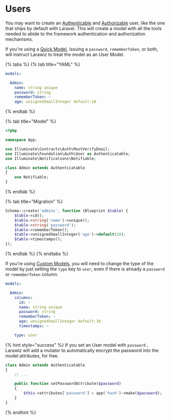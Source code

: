 # Users

You may want to create an [Authenticable](https://laravel.com/docs/7.x/authentication) and [Authorizable](https://laravel.com/docs/7.x/authorization) user, like the one that ships by default with Laravel. This will create a model with all the tools needed to abide to the framework authentication and authorization mechanisms.

If you're using a [Quick Model](./#quick-model), issuing a `password`, `rememberToken`, or both, will instruct Larawiz to treat the model as an User Model.

{% tabs %}
{% tab title="YAML" %}
```yaml
models:

  Admin:
    name: string unique
    password: string
    rememberToken: ~
    age: unsignedSmallInteger default:18
```
{% endtab %}

{% tab title="Model" %}
```php
<?php

namespace App;

use Illuminate\Contracts\Auth\MustVerifyEmail;
use Illuminate\Foundation\Auth\User as Authenticatable;
use Illuminate\Notifications\Notifiable;

class Admin extends Authenticatable
{
    use Notifiable;
}
```
{% endtab %}

{% tab title="Migration" %}
```php
Schema::create('admins', function (Blueprint $table) {
    $table->id();
    $table->string('name')->unique();
    $table->string('password');
    $table->rememberToken();
    $table->unsignedSmallInteger('age')->default(18);
    $table->timestamps();
});
```
{% endtab %}
{% endtabs %}

If you're using [Custom Models](./#custom-model), you will need to change the type of the model by just setting the `type` key to `user`, even if there is already  a `password` or `rememberToken` column.

```yaml
models:

  Admin:
    columns:
      id: ~
      name: string unique
      password: string
      rememberToken: ~
      age: unsignedSmallInteger default:18
      timestamps: ~

    type: user
```

{% hint style="success" %}
If you set an User model with `password` ,  Larawiz will add a mutator to automatically encrypt the password into the model attributes, for free.

```php
class Admin extends Authenticatable
{
    // ...

    public function setPasswordAttribute($password)
    {
        $this->attributes['password'] = app('hash')->make($password);
    }
}
```
{% endhint %}



